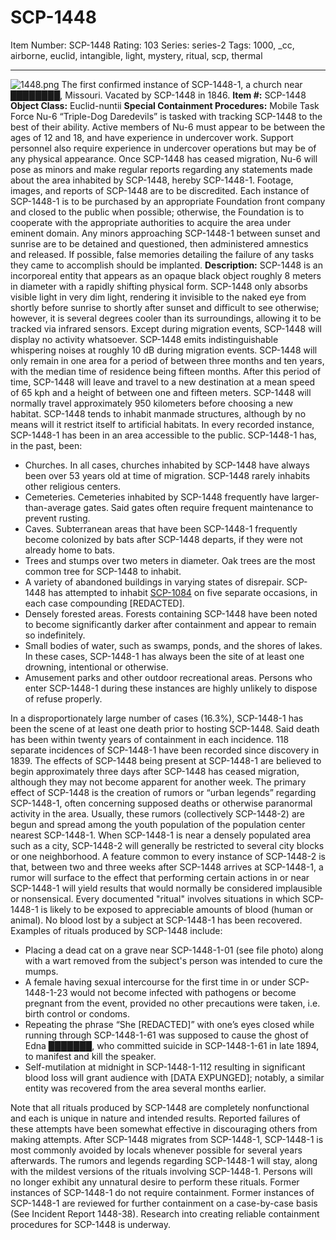 # SCP-1448
Item Number: SCP-1448
Rating: 103
Series: series-2
Tags: 1000, _cc, airborne, euclid, intangible, light, mystery, ritual, scp, thermal

---

![1448.png](https://scp-wiki.wdfiles.com/local--files/scp-1448/1448.png)
The first confirmed instance of SCP-1448-1, a church near ████████, Missouri. Vacated by SCP-1448 in 1846.
**Item #:** SCP-1448
**Object Class:** Euclid-nuntii
**Special Containment Procedures:** Mobile Task Force Nu-6 “Triple-Dog Daredevils” is tasked with tracking SCP-1448 to the best of their ability. Active members of Nu-6 must appear to be between the ages of 12 and 18, and have experience in undercover work. Support personnel also require experience in undercover operations but may be of any physical appearance. Once SCP-1448 has ceased migration, Nu-6 will pose as minors and make regular reports regarding any statements made about the area inhabited by SCP-1448, hereby SCP-1448-1. Footage, images, and reports of SCP-1448 are to be discredited.
Each instance of SCP-1448-1 is to be purchased by an appropriate Foundation front company and closed to the public when possible; otherwise, the Foundation is to cooperate with the appropriate authorities to acquire the area under eminent domain.
Any minors approaching SCP-1448-1 between sunset and sunrise are to be detained and questioned, then administered amnestics and released. If possible, false memories detailing the failure of any tasks they came to accomplish should be implanted.
**Description:** SCP-1448 is an incorporeal entity that appears as an opaque black object roughly 8 meters in diameter with a rapidly shifting physical form. SCP-1448 only absorbs visible light in very dim light, rendering it invisible to the naked eye from shortly before sunrise to shortly after sunset and difficult to see otherwise; however, it is several degrees cooler than its surroundings, allowing it to be tracked via infrared sensors. Except during migration events, SCP-1448 will display no activity whatsoever. SCP-1448 emits indistinguishable whispering noises at roughly 10 dB during migration events.
SCP-1448 will only remain in one area for a period of between three months and ten years, with the median time of residence being fifteen months. After this period of time, SCP-1448 will leave and travel to a new destination at a mean speed of 65 kph and a height of between one and fifteen meters. SCP-1448 will normally travel approximately 950 kilometers before choosing a new habitat.
SCP-1448 tends to inhabit manmade structures, although by no means will it restrict itself to artificial habitats. In every recorded instance, SCP-1448-1 has been in an area accessible to the public. SCP-1448-1 has, in the past, been:
  * Churches. In all cases, churches inhabited by SCP-1448 have always been over 53 years old at time of migration. SCP-1448 rarely inhabits other religious centers.
  * Cemeteries. Cemeteries inhabited by SCP-1448 frequently have larger-than-average gates. Said gates often require frequent maintenance to prevent rusting.
  * Caves. Subterranean areas that have been SCP-1448-1 frequently become colonized by bats after SCP-1448 departs, if they were not already home to bats.
  * Trees and stumps over two meters in diameter. Oak trees are the most common tree for SCP-1448 to inhabit.
  * A variety of abandoned buildings in varying states of disrepair. SCP-1448 has attempted to inhabit [SCP-1084](/scp-1084) on five separate occasions, in each case compounding [REDACTED].
  * Densely forested areas. Forests containing SCP-1448 have been noted to become significantly darker after containment and appear to remain so indefinitely.
  * Small bodies of water, such as swamps, ponds, and the shores of lakes. In these cases, SCP-1448-1 has always been the site of at least one drowning, intentional or otherwise.
  * Amusement parks and other outdoor recreational areas. Persons who enter SCP-1448-1 during these instances are highly unlikely to dispose of refuse properly.

In a disproportionately large number of cases (16.3%), SCP-1448-1 has been the scene of at least one death prior to hosting SCP-1448. Said death has been within twenty years of containment in each incidence. 118 separate incidences of SCP-1448-1 have been recorded since discovery in 1839.
The effects of SCP-1448 being present at SCP-1448-1 are believed to begin approximately three days after SCP-1448 has ceased migration, although they may not become apparent for another week. The primary effect of SCP-1448 is the creation of rumors or “urban legends” regarding SCP-1448-1, often concerning supposed deaths or otherwise paranormal activity in the area. Usually, these rumors (collectively SCP-1448-2) are begun and spread among the youth population of the population center nearest SCP-1448-1. When SCP-1448-1 is near a densely populated area such as a city, SCP-1448-2 will generally be restricted to several city blocks or one neighborhood.
A feature common to every instance of SCP-1448-2 is that, between two and three weeks after SCP-1448 arrives at SCP-1448-1, a rumor will surface to the effect that performing certain actions in or near SCP-1448-1 will yield results that would normally be considered implausible or nonsensical. Every documented "ritual" involves situations in which SCP-1448-1 is likely to be exposed to appreciable amounts of blood (human or animal). No blood lost by a subject at SCP-1448-1 has been recovered.
Examples of rituals produced by SCP-1448 include:
  * Placing a dead cat on a grave near SCP-1448-1-01 (see file photo) along with a wart removed from the subject's person was intended to cure the mumps.
  * A female having sexual intercourse for the first time in or under SCP-1448-1-23 would not become infected with pathogens or become pregnant from the event, provided no other precautions were taken, i.e. birth control or condoms.
  * Repeating the phrase “She [REDACTED]” with one’s eyes closed while running through SCP-1448-1-61 was supposed to cause the ghost of Edna ███████, who committed suicide in SCP-1448-1-61 in late 1894, to manifest and kill the speaker.
  * Self-mutilation at midnight in SCP-1448-1-112 resulting in significant blood loss will grant audience with [DATA EXPUNGED]; notably, a similar entity was recovered from the area several months earlier.

Note that all rituals produced by SCP-1448 are completely nonfunctional and each is unique in nature and intended results. Reported failures of these attempts have been somewhat effective in discouraging others from making attempts.
After SCP-1448 migrates from SCP-1448-1, SCP-1448-1 is most commonly avoided by locals whenever possible for several years afterwards. The rumors and legends regarding SCP-1448-1 will stay, along with the mildest versions of the rituals involving SCP-1448-1. Persons will no longer exhibit any unnatural desire to perform these rituals. Former instances of SCP-1448-1 do not require containment. Former instances of SCP-1448-1 are reviewed for further containment on a case-by-case basis (See Incident Report 1448-38).
Research into creating reliable containment procedures for SCP-1448 is underway.